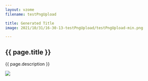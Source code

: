 ```yaml
---
layout: vzome
filename: testPngUpload

title: Generated Title
image: 2021/10/31/16-30-13-testPngUpload/testPngUpload-min.png

---
```


## {{ page.title }}

{{ page.description }}

<vzome-viewer src="./{{ page.filename }}.vZome" style="width: 100%; height: 50vh;">
  <img src="./{{ page.filename }}.png"/>
</vzome-viewer>
